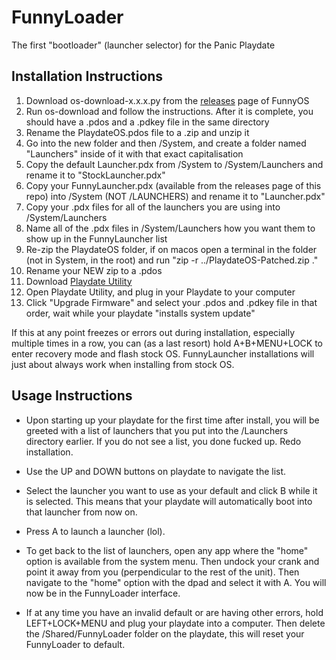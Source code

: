 # FunnyLoader
The first "bootloader" (launcher selector) for the Panic Playdate

## Installation Instructions
1. Download os-download-x.x.x.py from the [releases](https://github.com/RintaDev5792/FunnyOS) page of FunnyOS
1. Run os-download and follow the instructions. After it is complete, you should have a .pdos and a .pdkey file in the same directory
1. Rename the PlaydateOS.pdos file to a .zip and unzip it
1. Go into the new folder and then /System, and create a folder named "Launchers" inside of it with that exact capitalisation
1. Copy the default Launcher.pdx from /System to /System/Launchers and rename it to "StockLauncher.pdx"
1. Copy your FunnyLauncher.pdx (available from the releases page of this repo) into /System (NOT /LAUNCHERS) and rename it to "Launcher.pdx"
1. Copy your .pdx files for all of the launchers you are using into /System/Launchers
1. Name all of the .pdx files in /System/Launchers how you want them to show up in the FunnyLauncher list
1. Re-zip the PlaydateOS folder, if on macos open a terminal in the folder (not in System, in the root) and run "zip -r ../PlaydateOS-Patched.zip ."
1. Rename your NEW zip to a .pdos
1. Download [Playdate Utility](https://download-cdn.panic.com/playdate_utility/)
1. Open Playdate Utility, and plug in your Playdate to your computer
1. Click "Upgrade Firmware" and select your .pdos and .pdkey file in that order, wait while your playdate "installs system update"

If this at any point freezes or errors out during installation, especially multiple times in a row, you can (as a last resort) hold A+B+MENU+LOCK to enter recovery mode and flash stock OS. FunnyLauncher installations will just about always work when installing from stock OS.

## Usage Instructions
- Upon starting up your playdate for the first time after install, you will be greeted with a list of launchers that you put into the /Launchers directory earlier. If you do not see a list, you done fucked up. Redo installation.  
- Use the UP and DOWN buttons on playdate to navigate the list.   
- Select the launcher you want to use as your default and click B while it is selected. This means that your playdate will automatically boot into that launcher from now on.   
- Press A to launch a launcher (lol).   
- To get back to the list of launchers, open any app where the "home" option is available from the system menu. Then undock your crank and point it away from you (perpendicular to the rest of the unit). Then navigate to the "home" option with the dpad and select it with A. You will now be in the FunnyLoader interface.  
  
- If at any time you have an invalid default or are having other errors, hold LEFT+LOCK+MENU and plug your playdate into a computer. Then delete the /Shared/FunnyLoader folder on the playdate, this will reset your FunnyLoader to default.  
